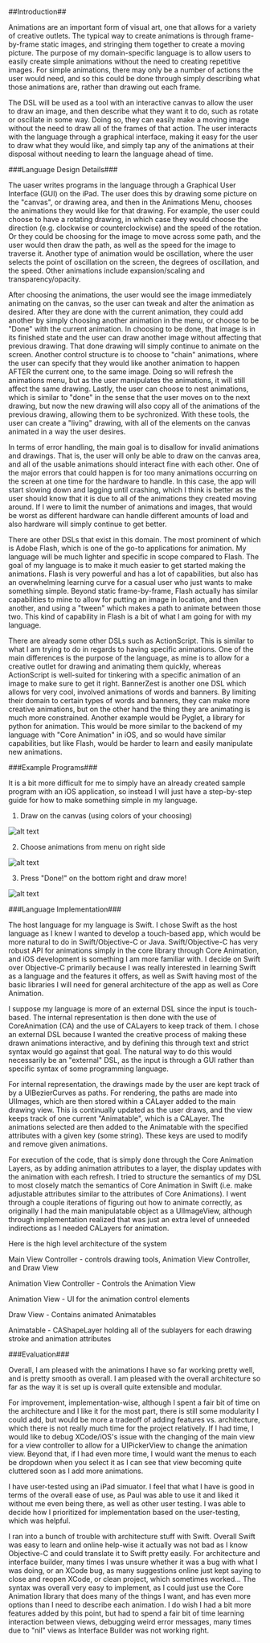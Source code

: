 ##Introduction##

Animations are an important form of visual art, one that allows for a variety of creative outlets.
The typical way to create animations is through frame-by-frame static images, and stringing them together
to create a moving picture. The purpose of my domain-specific language is to allow users to easily create
simple animations without the need to creating repetitive images. For simple animations, there may only
be a number of actions the user would need, and so this could be done through simply describing what
those animations are, rather than drawing out each frame.

The DSL will be used as a tool with an interactive canvas to allow the user to draw an image, and then 
describe what they want it to do, such as rotate or oscillate in some way. Doing so, they can easily 
make a moving image without the need to draw all of the frames of that action. The user interacts with
the language through a graphical interface, making it easy for the user to draw what they would like,
and simply tap any of the animations at their disposal without needing to learn the language ahead
of time.

###Language Design Details###

The uaser writes programs in the language through a Graphical User Interface (GUI) on the iPad. The user does this by drawing some picture on the "canvas", or drawing area, and then in the Animations Menu, chooses the animations they would like for that drawing. For example, the user could choose to have a rotating drawing, in which case they would choose the direction (e.g. clockwise or counterclockwise) and the speed of the rotation. Or they could be choosing for the image to move across some path, and the user would then draw the path, as well as the speed for the image to traverse it. Another type of animation would be oscillation, where the user selects the point of oscillation on the screen, the degrees of oscillation, and the speed. Other animations include expansion/scaling and transparency/opacity. 

After choosing the animations, the user would see the image immediately animating on the canvas, so the user can tweak and alter the animation as desired. After they are done with the current animation, they could add another by simply choosing another animation in the menu, or choose to be "Done" with the current animation. In choosing to be done, that image is in its finished state and the user can draw another image without affecting that previous drawing. That done drawing will simply continue to animate on the screen. Another control structure is to choose to "chain" animations, where the user can specify that they would like another animation to happen AFTER the current one, to the same image. Doing so will refresh the animations menu, but as the user manipulates the animations, it will still affect the same drawing. Lastly, the user can choose to nest animations, which is similar to "done" in the sense that the user moves on to the next drawing, but now the new drawing will also copy all of the animations of the previous drawing, allowing them to be sychronized. With these tools, the user can create a "living" drawing, with all of the elements on the canvas animated in a way the user desires.

In terms of error handling, the main goal is to disallow for invalid animations and drawings. That is, the user will only be able to draw on the canvas area, and all of the usable animations should interact fine with each other. One of the major errors that could happen is for too many animations occurring on the screen at one time for the hardware to handle. In this case, the app will start slowing down and lagging until crashing, which I think is better as the user should know that it is due to all of the animations they created moving around. If I were to limit the number of animations and images, that would be worst as different hardware can handle different amounts of load and also hardware will simply continue to get better.

There are other DSLs that exist in this domain. The most prominent of which is Adobe Flash, which is one of the go-to applications for animation. My language will be much lighter and specific in scope compared to Flash. The goal of my language is to make it much easier to get started making the animations. Flash is very powerful and has a lot of capabilities, but also has an overwhelming learning curve for a casual user who just wants to make something simple. Beyond static frame-by-frame, Flash actually has similar capabilities to mine to allow for putting an image in location, and then another, and using a "tween" which makes a path to animate between those two. This kind of capability in Flash is a bit of what I am going for with my language. 

There are already some other DSLs such as ActionScript. This is similar to what I am trying to do in regards to having specific animations. One of the main differences is the purpose of the language, as mine is to allow for a creative outlet for drawing and animating them quickly, whereas ActionScript is well-suited for tinkering with a specific animation of an image to make sure to get it right. BannerZest is another one DSL which allows for very cool, involved animations of words and banners. By limiting their domain to certain types of words and banners, they can make more creative animations, but on the other hand the thing they are animating is much more constrained. Another example would be Pyglet, a library for python for animation. This would be more similar to the backend of my language with "Core Animation" in iOS, and so would have similar capabilities, but like Flash, would be harder to learn and easily manipulate new animations.

###Example Programs###

It is a bit more difficult for me to simply have an already created sample program with an iOS application, so instead I will just have a step-by-step guide for how to make something simple in my language.

1. Draw on the canvas (using colors of your choosing)

![alt text](https://github.com/matthewcook333/AnimatedArt/blob/master/screenshots/step2.png "Step 1")

2. Choose animations from menu on right side

![alt text](https://github.com/matthewcook333/AnimatedArt/blob/master/screenshots/step3.png "Step 2")

3. Press "Done!" on the bottom right and draw more!

![alt text](https://github.com/matthewcook333/AnimatedArt/blob/master/screenshots/step5.png "Step 3")


###Language Implementation###

The host language for my language is Swift. I chose Swift as the host language as I knew I wanted to develop a touch-based app, which would be more natural to do in Swift/Objective-C or Java. Swift/Objective-C has very robust API for animations simply in the core library through Core Animation, and iOS development is something I am more familiar with. I decide on Swift over Objective-C primarily because I was really interested in learning Swift as a language and the features it offers, as well as Swift having most of the basic libraries I will need for general architecture of the app as well as Core Animation. 

I suppose my language is more of an external DSL since the input is touch-based. The internal representation is then done with the use of CoreAnimation (CA) and the use of CALayers to keep track of them. I chose an external DSL because I wanted the creative process of making these drawn animations interactive, and by defining this through text and strict syntax would go against that goal. The  natural way to do this would necessarily be an "external" DSL, as the input is through a GUI rather than specific syntax of some programming language.

For internal representation, the drawings made by the user are kept track of by a UIBezierCurves as paths. For rendering, the paths are made into UIImages, which are then stored within a CALayer added to the main drawing view. This is continually updated as the user draws, and the view keeps track of one current "Animatable", which is a CALayer. The animations selected are then added to the Animatable with the specified attributes with a given key (some string). These keys are used to modify and remove given animations.

For execution of the code, that is simply done through the Core Animation Layers, as by adding animation attributes to a layer, the display updates with the animation with each refresh. I tried to structure the semantics of my DSL to most closely match the semantics of Core Animation in Swift (i.e. make adjustable attributes similar to the attributes of Core Animations). I went through a couple iterations of figuring out how to animate correctly, as originally I had the main manipulatable object as a UIImageView, although through implementation realized that was just an extra level of unneeded indirections as I needed CALayers for animation. 

Here is the high level architecture of the system

Main View Controller - controls drawing tools, Animation View Controller, and Draw View

Animation View Controller - Controls the Animation View

Animation View - UI for the animation control elements

Draw View - Contains animated Animatables

Animatable - CAShapeLayer holding all of the sublayers for each drawing stroke and animation attributes

###Evaluation###


Overall, I am pleased with the animations I have so far working pretty well, and is pretty smooth as overall. I am pleased with the overall architecture so far as the way it is set up is overall quite extensible and modular.

For improvement, implementation-wise, although I spent a fair bit of time on the architecture and I like it for the most part, there is still some modularity I could add, but would be more a tradeoff of adding features vs. architecture, which there is not really much time for the project relatively. If I had time, I would like to debug XCode/iOS's issue with the changing of the main view for a view controller to allow for a UIPickerView to change the animation view. Beyond that, if I had even more time, I would want the menus to each be dropdown when you select it as I can see that view becoming quite cluttered soon as I add more animations.

I have user-tested using an iPad simuator. I feel that what I have is good in terms of the overall ease
of use, as Paul was able to use it and liked it without me even being there, as well as other user testing. I was able to decide how I prioritized for implementation based on the user-testing, which was helpful.

I ran into a bunch of trouble with architecture stuff with Swift. Overall Swift was easy to learn and online help-wise it actually was not bad as I know Objective-C and could translate it to Swift pretty easily. For architecture and interface builder, many times I was unsure whether it was a bug with what I was doing, or an XCode
bug, as many suggestions online just kept saying to close and reopen XCode, or clean project, which sometimes worked... The syntax was overall very easy to implement, as I could just use the Core Animation library that does
many of the things I want, and has even more options than I need to describe each animation. I do wish I had a bit more features added by this point, but had to spend a fair bit of time learning interaction between views, debugging weird error messages, many times due to "nil" views as Interface Builder was not working right. 










